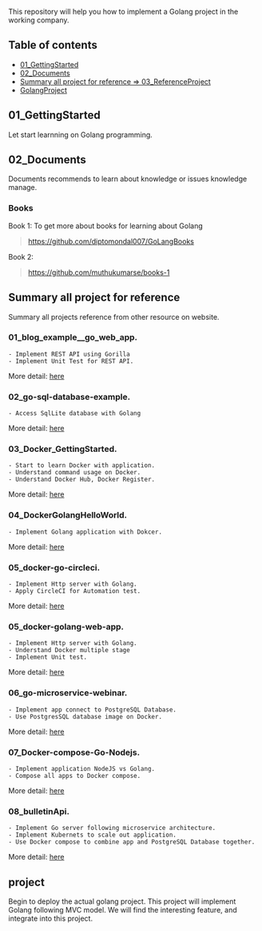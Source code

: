 This repository will help you how to implement a Golang project in the working company. 

## Table of contents
* [01_GettingStarted](#01_GettingStarted)
* [02_Documents](#02_Documents)
* [Summary all project for reference => 03_ReferenceProject](#summary-all-project-for-reference)
* [GolangProject](#project)

## 01_GettingStarted
Let start learnning on Golang programming. 

## 02_Documents
Documents recommends to learn about knowledge or issues knowledge manage.
### **Books**
Book 1: To get more about books for learning about Golang 
> https://github.com/diptomondal007/GoLangBooks  

Book 2:  
> https://github.com/muthukumarse/books-1



## Summary all project for reference
Summary all projects reference from other resource on website.
### 01_blog_example__go_web_app. 
    - Implement REST API using Gorilla
    - Implement Unit Test for REST API.
More detail: [here](https://github.com/huavanthong/MasterGolang/tree/main/03_ReferenceProject/01_blog_example__go_web_app)

### 02_go-sql-database-example. 
    - Access SqlLite database with Golang
More detail: [here](https://github.com/huavanthong/MasterGolang/tree/main/03_ReferenceProject/02_go-sql-database-example)
### 03_Docker_GettingStarted. 
    - Start to learn Docker with application.
    - Understand command usage on Docker.
    - Understand Docker Hub, Docker Register.
More detail: [here](https://github.com/huavanthong/MasterGolang/tree/main/03_ReferenceProject/03_Docker_GettingStarted)
### 04_DockerGolangHelloWorld. 
    - Implement Golang application with Dokcer.
More detail: [here](https://github.com/huavanthong/MasterGolang/tree/main/03_ReferenceProject/04_DockerGolangHelloWorld)
### 05_docker-go-circleci. 
    - Implement Http server with Golang.
    - Apply CircleCI for Automation test.
More detail: [here](https://github.com/huavanthong/MasterGolang/tree/main/03_ReferenceProject/05_docker-go-circleci)
### 05_docker-golang-web-app. 
    - Implement Http server with Golang.
    - Understand Docker multiple stage
    - Implement Unit test.
More detail: [here](https://github.com/huavanthong/MasterGolang/tree/main/03_ReferenceProject/05_docker-golang-web-app)
### 06_go-microservice-webinar. 
    - Implement app connect to PostgreSQL Database.
    - Use PostgresSQL database image on Docker.
More detail: [here](https://github.com/huavanthong/MasterGolang/tree/main/03_ReferenceProject/06_go-microservice-webinar)
### 07_Docker-compose-Go-Nodejs. 
    - Implement application NodeJS vs Golang.
    - Compose all apps to Docker compose.
More detail: [here](https://github.com/huavanthong/MasterGolang/tree/main/03_ReferenceProject/07_Docker-compose-Go-Nodejs)
### 08_bulletinApi. 
    - Implement Go server following microservice architecture.
    - Implement Kubernets to scale out application.
    - Use Docker compose to combine app and PostgreSQL Database together.
More detail: [here](https://github.com/huavanthong/MasterGolang/tree/main/03_ReferenceProject/08_bulletinApi)
## project
Begin to deploy the actual golang project. This project will implement Golang following MVC model. 
We will find the interesting feature, and integrate into this project.



